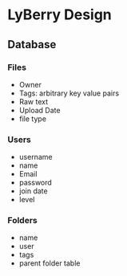 # LyBerry Design

## Database
### Files
- Owner
- Tags: arbitrary key value pairs
- Raw text
- Upload Date
- file type

### Users
- username
- name
- Email
- password
- join date
- level

### Folders
- name
- user
- tags
- parent folder table
